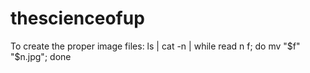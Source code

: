 # thescienceofup

To create the proper image files:
ls | cat -n | while read n f; do mv "$f" "$n.jpg"; done
